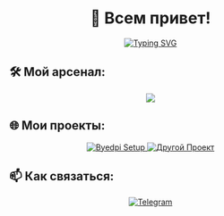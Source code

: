 <h1 align="center">👋 Всем привет!</h1>
<p align="center">
  <a href="https://git.io/typing-svg">
    <img src="https://readme-typing-svg.herokuapp.com?color=F7F7F7&lines=Developer;Open+Source+Enthusiast;Continuous+Learner;Music+Producer" alt="Typing SVG" />
  </a>
</p>

## 🛠 Мой арсенал:
<p align="center">
  <img src="https://skillicons.dev/icons?i=python,linux,docker,git,github,apple" />
</p>

## 🌐 Мои проекты:
<p align="center">
  <a href="https://github.com/ВашНикнейм/Byedpi-Setup">
    <img src="https://github-readme-stats.vercel.app/api/pin/?username=ВашНикнейм&repo=Byedpi-Setup&theme=dark" alt="Byedpi Setup" />
  </a>
  <a href="https://github.com/ВашНикнейм/ДругойПроект">
    <img src="https://github-readme-stats.vercel.app/api/pin/?username=ВашНикнейм&repo=ДругойПроект&theme=dark" alt="Другой Проект" />
  </a>
</p>

## 📫 Как связаться:
<p align="center">
  <a href="https://t.me/zzzytaF">
    <img src="https://img.shields.io/badge/Telegram-blue?style=for-the-badge&logo=telegram" alt="Telegram" />
  </a>
</p>
